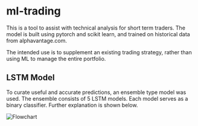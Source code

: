 
# ml-trading

This is a tool to assist with technical analysis for short term traders. 
The model is built using pytorch and scikit learn, and trained on historical 
data from alphavantage.com. 

The intended use is to supplement an existing trading strategy, rather than using ML to manage the entire portfolio. 


## LSTM Model

To curate useful and accurate predictions, an ensemble type model was used. The ensemble consists of 5 LSTM models. Each model serves as a binary classifier. Further explanation is shown below. 

![Flowchart](https://user-images.githubusercontent.com/60630956/184504870-671eb809-c775-4f39-b75b-c277baa7d57c.jpg)
